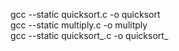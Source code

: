 gcc --static quicksort.c -o quicksort <br/>
gcc --static multiply.c -o mulitply <br/>
gcc --static quicksort_.c -o quicksort_